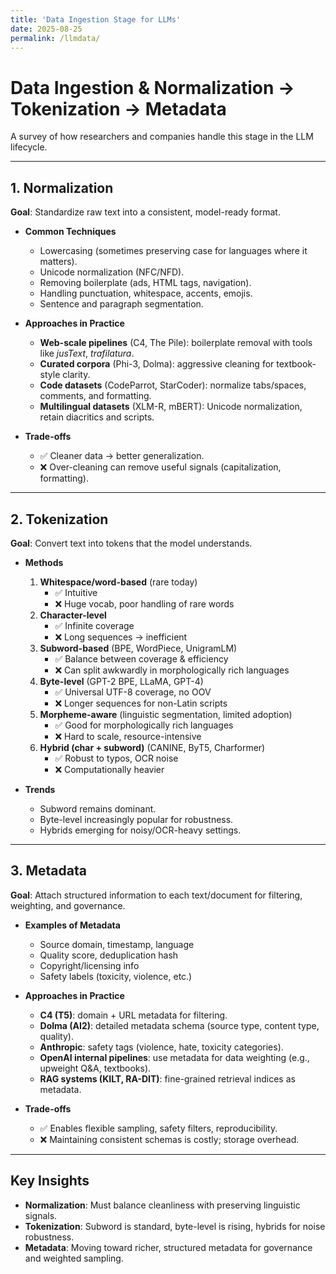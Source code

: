 ```yaml
---
title: 'Data Ingestion Stage for LLMs'
date: 2025-08-25
permalink: /llmdata/
---
```


# Data Ingestion & Normalization → Tokenization → Metadata

A survey of how researchers and companies handle this stage in the LLM lifecycle.

---

## 1. Normalization
**Goal**: Standardize raw text into a consistent, model-ready format.

- **Common Techniques**  
  - Lowercasing (sometimes preserving case for languages where it matters).  
  - Unicode normalization (NFC/NFD).  
  - Removing boilerplate (ads, HTML tags, navigation).  
  - Handling punctuation, whitespace, accents, emojis.  
  - Sentence and paragraph segmentation.  

- **Approaches in Practice**  
  - **Web-scale pipelines** (C4, The Pile): boilerplate removal with tools like *jusText*, *trafilatura*.  
  - **Curated corpora** (Phi-3, Dolma): aggressive cleaning for textbook-style clarity.  
  - **Code datasets** (CodeParrot, StarCoder): normalize tabs/spaces, comments, and formatting.  
  - **Multilingual datasets** (XLM-R, mBERT): Unicode normalization, retain diacritics and scripts.  

- **Trade-offs**  
  - ✅ Cleaner data → better generalization.  
  - ❌ Over-cleaning can remove useful signals (capitalization, formatting).  

---

## 2. Tokenization
**Goal**: Convert text into tokens that the model understands.

- **Methods**  
  1. **Whitespace/word-based** (rare today)  
     - ✅ Intuitive  
     - ❌ Huge vocab, poor handling of rare words  
  2. **Character-level**  
     - ✅ Infinite coverage  
     - ❌ Long sequences → inefficient  
  3. **Subword-based** (BPE, WordPiece, UnigramLM)  
     - ✅ Balance between coverage & efficiency  
     - ❌ Can split awkwardly in morphologically rich languages  
  4. **Byte-level** (GPT-2 BPE, LLaMA, GPT-4)  
     - ✅ Universal UTF-8 coverage, no OOV  
     - ❌ Longer sequences for non-Latin scripts  
  5. **Morpheme-aware** (linguistic segmentation, limited adoption)  
     - ✅ Good for morphologically rich languages  
     - ❌ Hard to scale, resource-intensive  
  6. **Hybrid (char + subword)** (CANINE, ByT5, Charformer)  
     - ✅ Robust to typos, OCR noise  
     - ❌ Computationally heavier  

- **Trends**  
  - Subword remains dominant.  
  - Byte-level increasingly popular for robustness.  
  - Hybrids emerging for noisy/OCR-heavy settings.  

---

## 3. Metadata
**Goal**: Attach structured information to each text/document for filtering, weighting, and governance.

- **Examples of Metadata**  
  - Source domain, timestamp, language  
  - Quality score, deduplication hash  
  - Copyright/licensing info  
  - Safety labels (toxicity, violence, etc.)  

- **Approaches in Practice**  
  - **C4 (T5)**: domain + URL metadata for filtering.  
  - **Dolma (AI2)**: detailed metadata schema (source type, content type, quality).  
  - **Anthropic**: safety tags (violence, hate, toxicity categories).  
  - **OpenAI internal pipelines**: use metadata for data weighting (e.g., upweight Q&A, textbooks).  
  - **RAG systems (KILT, RA-DIT)**: fine-grained retrieval indices as metadata.  

- **Trade-offs**  
  - ✅ Enables flexible sampling, safety filters, reproducibility.  
  - ❌ Maintaining consistent schemas is costly; storage overhead.  

---

## Key Insights
- **Normalization**: Must balance cleanliness with preserving linguistic signals.  
- **Tokenization**: Subword is standard, byte-level is rising, hybrids for noise robustness.  
- **Metadata**: Moving toward richer, structured metadata for governance and weighted sampling.  
